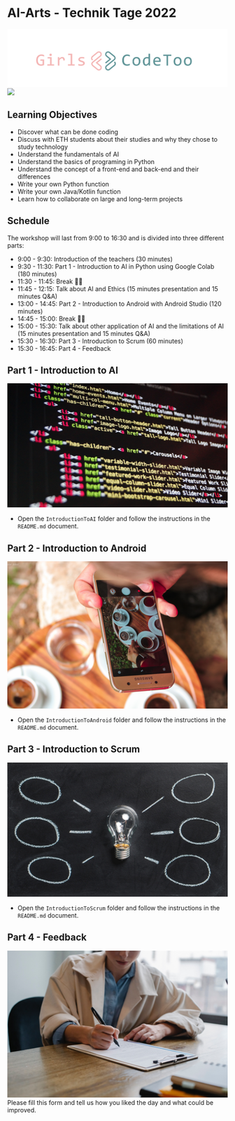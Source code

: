 # AI-Arts - Technik Tage 2022
![](images/GCT_Logo.png)
![](images/ai-art.jpg)


## Learning Objectives
- Discover what can be done coding
- Discuss with ETH students about their studies and why they chose to study technology
- Understand the fundamentals of AI
- Understand the basics of programing in Python
- Understand the concept of a front-end and back-end and their differences
- Write your own Python function
- Write your own Java/Kotlin function
- Learn how to collaborate on large and long-term projects

## Schedule
The workshop will last from 9:00 to 16:30 and is divided into three different parts:
- 9:00 - 9:30: Introduction of the teachers (30 minutes)
- 9:30 - 11:30: Part 1 - Introduction to AI in Python using Google Colab (180 minutes)
- 11:30 - 11:45: Break 🤘🏼
- 11:45 - 12:15: Talk about AI and Ethics (15 minutes presentation and 15 minutes Q&A)
- 13:00 - 14:45: Part 2 - Introduction to Android with Android Studio (120 minutes)
- 14:45 - 15:00: Break 🤘🏼
- 15:00 - 15:30: Talk about other application of AI and the limitations of AI (15 minutes presentation and 15 minutes Q&A)
- 15:30 - 16:30: Part 3 - Introduction to Scrum (60 minutes)
- 15:30 - 16:45: Part 4 - Feedback

## Part 1 - Introduction to AI
![](images/python.jpeg)
- Open the `IntroductionToAI` folder and follow the instructions in the `README.md` document. 

## Part 2 - Introduction to Android
![](images/android.jpeg)
- Open the `IntroductionToAndroid` folder and follow the instructions in the `README.md` document. 

## Part 3 - Introduction to Scrum
![](images/scrum.jpeg)
- Open the `IntroductionToScrum` folder and follow the instructions in the `README.md` document. 

## Part 4 - Feedback
![](images/questionnaire.jpeg)
Please fill this form and tell us how you liked the day and what could be improved. 
